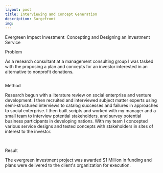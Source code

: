 ```yaml
---
layout: post
title: Interviewing and Concept Generation
description: Surgefront
img: 
---
```


<div class="img_row">
	<img class="col three" src="{{ site.baseurl }}/img/evergreen.jpg" alt="" title="Evergreen Fund"/>
</div>
<div class="col three caption">
	Evergreen Impact Investment: Concepting and Designing an Investment Service
</div>


Problem

As a research consultant at a management consulting group I was tasked with the proposing a plan and concepts for an investor interested in an alternative to nonprofit donations. 

<div class="img_row">
	<img class="col three" src="{{ site.baseurl }}/img/interviews.jpg" alt="" title="Interviews"/>
</div>


Method

Research begun with a literature review on social enterprise and venture development. I then recruited and interviewed subject matter experts using semi-structured interviews to catalog successes and failures in approaches to social enterprise. I then built scripts and worked with my manager and a small team to interview potential stakeholders, and survey potential business participants in developing nations. With my team I concepted various service designs and tested concepts with stakeholders in sites of interest to the investor.

<div class="img_row">
	  <img class="col one" src="{{ site.baseurl }}/img/tourism.jpg" alt="" title="Business option"/>
	  <img class="col one" src="{{ site.baseurl }}/img/search.jpg" alt="" title="Locations"/>
	<img class="col one" src="{{ site.baseurl }}/img/fruitbiz.jpg" alt="" title="Business Options"/>
	</div>

Result

The evergreen investment project was awarded $1 Million in funding and plans were delivered to the client's organization for execution. 


